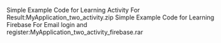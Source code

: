 Simple Example Code for Learning Activity For Result:MyApplication_two_activity.zip
Simple Example Code for Learning Firebase For Email login and register:MyApplication_two_activity_firebase.rar
